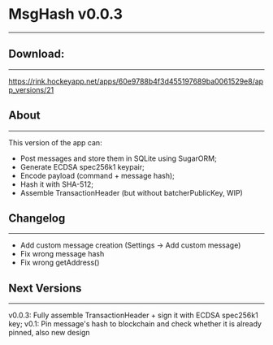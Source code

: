 # MsgHash v0.0.3
-------------

## Download:
-------------
https://rink.hockeyapp.net/apps/60e9788b4f3d455197689ba0061529e8/app_versions/21

## About
-------------
This version of the app can:
- Post messages and store them in SQLite using SugarORM;
- Generate ECDSA spec256k1 keypair;
- Encode payload (command + message hash);
- Hash it with SHA-512;
- Assemble TransactionHeader (but without batcherPublicKey, WIP)

## Changelog
-------------
- Add custom message creation (Settings -> Add custom message)
- Fix wrong message hash
- Fix wrong getAddress()

## Next Versions
-------------
v0.0.3: Fully assemble TransactionHeader + sign it with ECDSA spec256k1 key;
v0.1: Pin message's hash to blockchain and check whether it is already pinned, also new design
